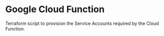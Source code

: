 # Google Cloud Function

Terraform script to provision the Service Accounts required by the Cloud Function.